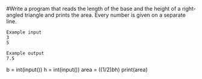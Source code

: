 #Write a program that reads the length of the base and the height of a right-angled triangle and prints the area. Every number is given on a separate line.

```
Example input
3
5

Example output
7.5
```
b = int(input())
h = int(input())
area = ((1/2)*b*h)
print(area)
